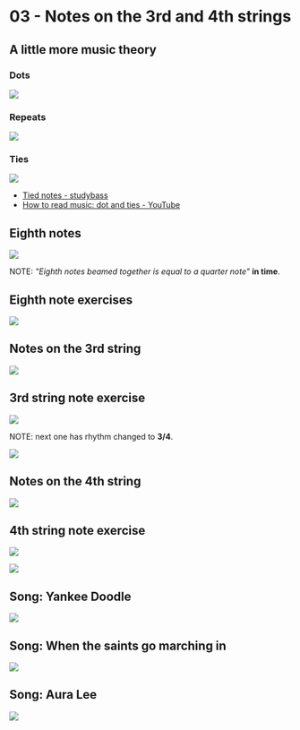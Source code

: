 # 03 - Notes on the 3rd and 4th strings

## A little more music theory

### Dots

![](.gitbook/assets/dots.png)

### Repeats

![](.gitbook/assets/repeats.png)

### Ties

![](.gitbook/assets/ties.png)

* [Tied notes - studybass](https://www.studybass.com/lessons/reading-music/tied-notes/)
* [How to read music: dot and ties - YouTube](https://www.youtube.com/watch?v=kgF1eCz7-rE)

## Eighth notes

![](.gitbook/assets/8thnotes.png)

NOTE: _"Eighth notes beamed together is equal to a quarter note"_ **in time**.

## Eighth note exercises

![](.gitbook/assets/8thnoteexercises.png)

## Notes on the 3rd string

![](.gitbook/assets/3rdstringnotes.png)

## 3rd string note exercise

![](.gitbook/assets/3rdstringexercises.png)

NOTE: next one has rhythm changed to **3/4**.

![](.gitbook/assets/3rdstringexercises2.png)

## Notes on the 4th string

![](.gitbook/assets/4thstringnotes.png)

## 4th string note exercise

![](.gitbook/assets/4thstringexercise1.png)

![](.gitbook/assets/4th-string-exercises.png)

## Song: Yankee Doodle

![](.gitbook/assets/yankeedoodle.png)

## Song: When the saints go marching in

![](.gitbook/assets/whenthesaints.png)

## Song: Aura Lee

![](.gitbook/assets/auralee.png)

